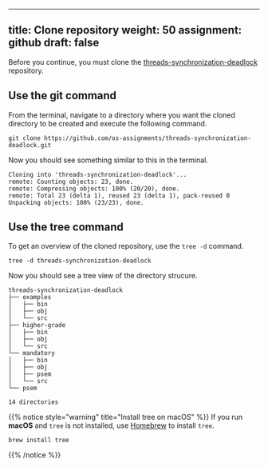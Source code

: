 ------
title: Clone repository
weight: 50
assignment: github
draft: false
---

Before you continue, you must clone the [threads-synchronization-deadlock][repo]
repository.

[repo]: https://github.com/os-assignments/threads-synchronization-deadlock.git

## Use the git command

From the terminal, navigate to a directory where you want the cloned directory
to be created and execute the following command.

``` text
git clone https://github.com/os-assignments/threads-synchronization-deadlock.git
```

Now you should see something similar to this in the terminal.

``` text
Cloning into 'threads-synchronization-deadlock'...
remote: Counting objects: 23, done.
remote: Compressing objects: 100% (20/20), done.
remote: Total 23 (delta 1), reused 23 (delta 1), pack-reused 0
Unpacking objects: 100% (23/23), done.
```

## Use the tree command

To get an overview of the cloned repository, use the `tree -d` command.

``` text
tree -d threads-synchronization-deadlock
```

Now you should see a tree view of the directory strucure.

``` text
threads-synchronization-deadlock
├── examples
│   ├── bin
│   ├── obj
│   └── src
├── higher-grade
│   ├── bin
│   ├── obj
│   └── src
└── mandatory
│   ├── bin
│   ├── obj
│   ├── psem
│   └── src
└── psem

14 directories
```

{{% notice style="warning" title="Install tree on macOS" %}}
If you run **macOS** and `tree` is not installed, use [Homebrew](https://brew.sh/) to install `tree`.

``` text
brew install tree
```
{{% /notice %}}